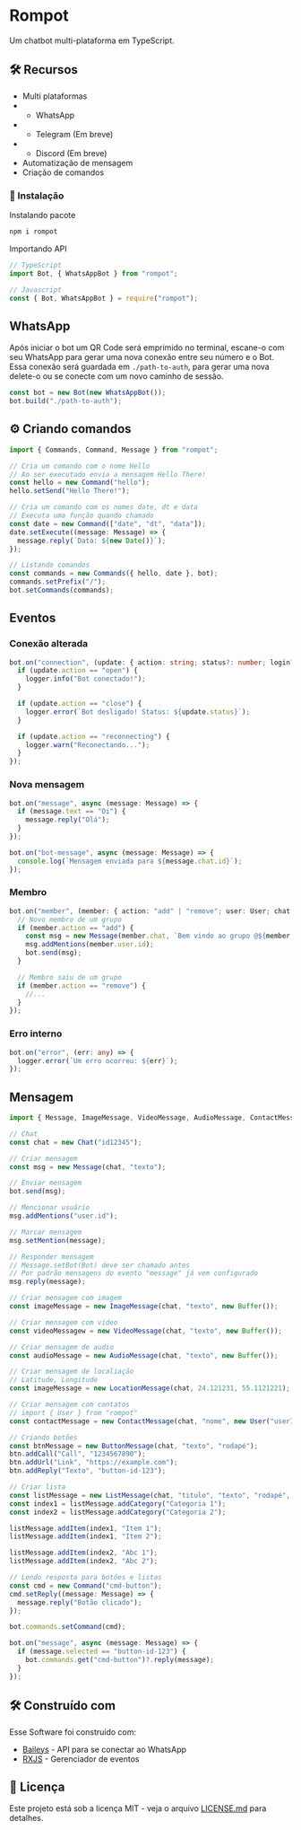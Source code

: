 # Rompot

Um chatbot multi-plataforma em TypeScript.

## 🛠 Recursos

- Multi plataformas
- - WhatsApp
- - Telegram (Em breve)
- - Discord (Em breve)
- Automatização de mensagem
- Criação de comandos

### 🔧 Instalação

Instalando pacote

```sh
npm i rompot
```

Importando API

```ts
// TypeScript
import Bot, { WhatsAppBot } from "rompot";

// Javascript
const { Bot, WhatsAppBot } = require("rompot");
```

## WhatsApp

Após iniciar o bot um QR Code será emprimido no terminal, escane-o com seu WhatsApp para gerar uma nova conexão entre seu número e o Bot. Essa conexão será guardada em `./path-to-auth`, para gerar uma nova delete-o ou se conecte com um novo caminho de sessão.

```ts
const bot = new Bot(new WhatsAppBot());
bot.build("./path-to-auth");
```

## ⚙️ Criando comandos

```ts
import { Commands, Command, Message } from "rompot";

// Cria um comando com o nome Hello
// Ao ser executado envia a mensagem Hello There!
const hello = new Command("hello");
hello.setSend("Hello There!");

// Cria um comando com os nomes date, dt e data
// Executa uma função quando chamado
const date = new Command(["date", "dt", "data"]);
date.setExecute((message: Message) => {
  message.reply(`Data: ${new Date()}`);
});

// Listando comandos
const commands = new Commands({ hello, date }, bot);
commands.setPrefix("/");
bot.setCommands(commands);
```

## Eventos

### Conexão alterada

```ts
bot.on("connection", (update: { action: string; status?: number; login?: any }) => {
  if (update.action == "open") {
    logger.info("Bot conectado!");
  }

  if (update.action == "close") {
    logger.error(`Bot desligado! Status: ${update.status}`);
  }

  if (update.action == "reconnecting") {
    logger.warn("Reconectando...");
  }
});
```

### Nova mensagem

```ts
bot.on("message", async (message: Message) => {
  if (message.text == "Oi") {
    message.reply("Olá");
  }
});

bot.on("bot-message", async (message: Message) => {
  console.log(`Mensagem enviada para ${message.chat.id}`);
});
```

### Membro

```ts
bot.on("member", (member: { action: "add" | "remove"; user: User; chat: Chat }) => {
  // Novo membro de um grupo
  if (member.action == "add") {
    const msg = new Message(member.chat, `Bem vindo ao grupo @${member.user.phone}`);
    msg.addMentions(member.user.id);
    bot.send(msg);
  }

  // Membro saiu de um grupo
  if (member.action == "remove") {
    //...
  }
});
```

### Erro interno

```ts
bot.on("error", (err: any) => {
  logger.error(`Um erro ocorreu: ${err}`);
});
```

## Mensagem

```ts
import { Message, ImageMessage, VideoMessage, AudioMessage, ContactMessage, ButtonMessage, ListMessage } from "rompot";

// Chat
const chat = new Chat("id12345");

// Criar mensagem
const msg = new Message(chat, "texto");

// Enviar mensagem
bot.send(msg);

// Mencionar usuário
msg.addMentions("user.id");

// Marcar mensagem
msg.setMention(message);

// Responder mensagem
// Message.setBot(Bot) deve ser chamado antes
// Por padrão mensagens do evento "message" já vem configurado
msg.reply(message);

// Criar mensagem com imagem
const imageMessage = new ImageMessage(chat, "texto", new Buffer());

// Criar mensagem com video
const videoMessagew = new VideoMessage(chat, "texto", new Buffer());

// Criar mensagem de audio
const audioMessage = new AudioMessage(chat, "texto", new Buffer());

// Criar mensagem de localiação
// Latitude, Longitude
const imageMessage = new LocationMessage(chat, 24.121231, 55.1121221);

// Criar mensagem com contatos
// import { User } from "rompot"
const contactMessage = new ContactMessage(chat, "nome", new User("userID | phone", "nome", "5599123464"));

// Criando botões
const btnMessage = new ButtonMessage(chat, "texto", "rodapé");
btn.addCall("Call", "1234567890");
btn.addUrl("Link", "https://example.com");
btn.addReply("Texto", "button-id-123");

// Criar lista
const listMessage = new ListMessage(chat, "titulo", "texto", "rodapé", "botão");
const index1 = listMessage.addCategory("Categoria 1");
const index2 = listMessage.addCategory("Categoria 2");

listMessage.addItem(index1, "Item 1");
listMessage.addItem(index1, "Item 2");

listMessage.addItem(index2, "Abc 1");
listMessage.addItem(index2, "Abc 2");

// Lendo resposta para botões e listas
const cmd = new Command("cmd-button");
cmd.setReply((message: Message) => {
  message.reply("Botão clicado");
});

bot.commands.setCommand(cmd);

bot.on("message", async (message: Message) => {
  if (message.selected == "button-id-123") {
    bot.commands.get("cmd-button")?.reply(message);
  }
});
```

## 🛠️ Construído com

Esse Software foi construído com:

- [Baileys](https://github.com/adiwajshing/Baileys) - API para se conectar ao WhatsApp
- [RXJS](https://rxjs.dev/) - Gerenciador de eventos

## 📄 Licença

Este projeto está sob a licença MIT - veja o arquivo [LICENSE.md](https://github.com/laxeder/multi-bot/LICENSE) para detalhes.
